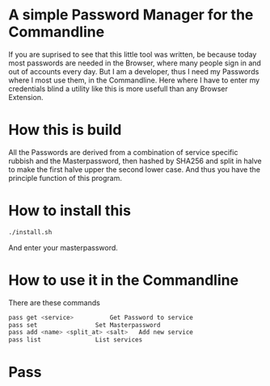 # A simple Password Manager for the Commandline
If you are suprised to see that this little tool was
written, be because today most passwords are needed
in the Browser, where many people sign in and out
of accounts every day. But I am a developer, thus
I need my Passwords where I most use them, in the
Commandline. Here where I have to enter my credentials
blind a utility like this is more usefull than any 
Browser Extension.

# How this is build
All the Passwords are derived from
a combination of service specific rubbish
and the Masterpassword, then hashed
by SHA256 and split in halve to make the
first halve upper the second lower case.
And thus you have the principle function
of this program.


# How to install this
```bash
./install.sh
```
And enter your masterpassword.

# How to use it in the Commandline
There are these commands
```bash
pass get <service>			Get Password to service
pass set				Set Masterpassword
pass add <name> <split_at> <salt>	Add new service
pass list				List services
```
# Pass
